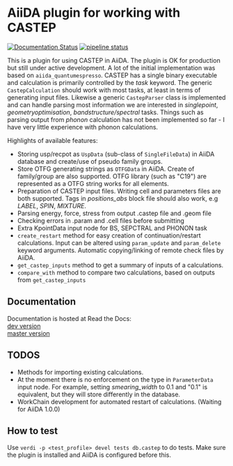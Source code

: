 AiiDA plugin for working with CASTEP
====================================
[![Documentation Status](https://readthedocs.org/projects/aiida-castep/badge/?version=master)](https://aiida-castep.readthedocs.io/en/master/?badge=master)
[![pipeline status](https://gitlab.com/bz1/aiida-castep/badges/master/pipeline.svg)](https://gitlab.com/bz1/aiida-castep/commits/master)

This is a  plugin for using CASTEP in AiiDA.
The plugin is OK for production but still under active development.
A lot of the initial implementation was based on `aiida_quantumespresso`.
CASTEP has a single binary executable and calculation is primarily controlled by the *task* keyword.
The generic `CastepCalculation` should work with most tasks, at least in terms of generating input files.
Likewise a generic `CastepParser` class is implemented and can handle parsing most information we are interested in *singlepoint*, *geometryoptimisation*, *bandstructure/spectral* tasks.
Things such as parsing output from *phonon* calculation has not been implemented so far - I have very little experience with phonon calculations.

Highlights of available features:
* Storing usp/recpot as `UspData` (sub-class of `SingleFileData`) in AiiDA database and create/use of pseudo family groups.
* Store OTFG generating strings as `OTFGData` in AiiDA. Create of family/group are also supported. OTFG library (such as "C19") are represented as a OTFG string works for all elements.
* Preparation of CASTEP input files. Writing cell and parameters files are both supported. Tags in *positions_abs* block file should also work, e.g *LABEL*, *SPIN*, *MIXTURE*.
* Parsing energy, force, stress from output .castep file and .geom file
* Checking errors in .param and .cell files before submitting
* Extra KpointData input node for BS, SEPCTRAL and PHONON task
* `create_restart` method for easy creation of continuation/restart calculations. Input can be altered using `param_update` and `param_delete` keyword arguments. Automatic copying/linking of remote check files by AiiDA.
* `get_castep_inputs` method to get a summary of inputs of a calculations.
* `compare_with` method to compare two calculations, based on outputs from `get_castep_inputs`

Documentation
-------------

Documentation is hosted at Read the Docs:  
[dev version](https://aiida-castep.readthedocs.io/en/dev/)  
[master version](https://aiida-castep.readthedocs.io/en/master/)

TODOS
-----

* Methods for importing existing calculations. 
* At the moment there is no enforcement on the type in `ParameterData` input node. For example, setting *smearing_width* to 0.1 and "0.1" is equivalent, but they will store differently in the database.
* WorkChain development for automated restart of calculations. (Waiting for AiiDA 1.0.0)

How to test
-----------

Use `verdi -p <test_profile> devel tests db.castep` to do tests.
Make sure the plugin is installed and AiiDA is configured before this.
